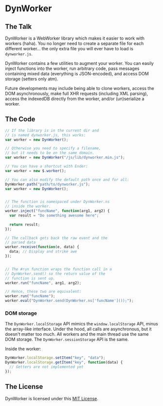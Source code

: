 DynWorker
=========


The Talk
--------

DynWorker is a WebWorker library which makes it easier to work with workers (haha).
You no longer need to create a separate file for each different worker... the only
extra file you will ever have to load is `dynworker.js`.

DynWorker contains a few utilities to augment your worker. You can easily inject
functions into the worker, run arbitrary code, pass messages containing mixed
data (everything is JSON-encoded), and access DOM storage (setters only atm).

Future developments may include being able to clone workers, access the DOM asynchronously,
make full XHR requests (including XML parsing), access the indexedDB directly from
the worker, and/or (un)serialize a worker.


The Code
--------

```javascript
// If the library is in the current dir and
// is named dynworker.js, this works:
var worker = new DynWorker();

// Otherwise you need to specify a filename,
// but it needs to be on the same domain.
var worker = new DynWorker("/js/lib/dynworker.min.js");

// You can have a shortcut with Ender:
var worker = new $.worker();

// You can also modify the default path once and for all:
DynWorker.path("path/to/dynworker.js");
var worker = new DynWorker();


// The function is namespaced under DynWorker.ns
// inside the worker.
worker.inject("funcName", function(arg1, arg2) {
  var result = "Do something awesome here";
  
  return result;
});

// The callback gets back the raw event and the
// parsed data
worker.receive(function(e, data) {
  data; // Display and strike awe
});


// The #run function wraps the function call in a
// DynWorker.send() so the return value of the
// function is sent up.
worker.run("funcName", arg1, arg2);

// Hence, these two are equivalent:
worker.run("funcName");
worker.eval("DynWorker.send(DynWorker.ns['funcName']());");
```

### DOM storage

The `DynWorker.localStorage` API mimics the `window.localStorage` API, minus
the array-like interface. Under the hood, all calls are asynchronous, but it
doesn't matter too much. All workers and the main thread use the same DOM
storage. The `DynWorker.sessionStorage` API is the same.

Inside the worker:

```javascript
DynWorker.localStorage.setItem("key", "data");
DynWorker.localStorage.getItem("key", function(data) {
  // Getters are not implemented yet
});
```


The License
-----------

DynWorker is licensed under this [MIT License](http://mit.passcod.net).
